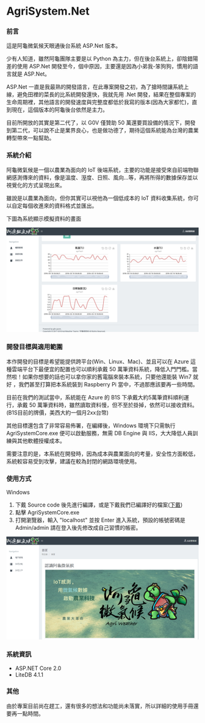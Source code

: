 # AgriSystem.Net

### 前言
這是阿龜微氣候天眼通後台系統 ASP.Net 版本。

少有人知道，雖然阿龜團隊主要是以 Python 為主力，但在後台系統上，卻陰錯陽差的使用 ASP.Net 開發至今，個中原因，主要還是因為小弟我-笨狗狗，慣用的語言就是 ASP.Net。

ASP.Net 一直是我最熟的開發語言，在此專案開發之初，為了搶時間讓系統上線，避免田裡的菜長的比系統開發還快，我就先用 .Net 開發，結果在整個專案的生命周期裡，其他語言的開發速度與完整度都低於我寫的版本(因為大家都忙)，直到現在，這個版本的阿龜後台依然是主力。

目前所開放的其實是第二代了，以 G0V 僅贊助 50 萬還要買設備的情況下，開發到第二代，可以說不止是業界良心，也是做功德了，期待這個系統能為台灣的農業轉型帶來一點幫助。

### 系統介紹

阿龜微氣候是一個以農業為面向的 IoT 後端系統，主要的功能是接受來自前端物聯網感測傳來的資料，像是溫度、溼度、日照、風向…等，再將所得的數據保存並以視覺化的方式呈現出來。

雖說是以農業為面向，但你其實可以視他為一個低成本的 IoT 資料收集系統，你可以自定每個收進來的資料格式並匯出。

下圖為系統顯示模擬資料的畫面

![image](https://github.com/Agriweather/agriSystem.Net/blob/master/MDItem/md2.png)

### 開發目標與適用範圍

本作開發的目標是希望能提供跨平台(Win、Linux、Mac)、並且可以在 Azure 這種雲端平台下最便宜的配置也可以順利承戴 50 萬筆資料系統，降低入門門檻。當然啦！如果你想要的話也可以拿你家的舊電腦來裝本系統，只要他還能裝 Win7 就好 ，我們甚至打算把本系統裝到 Raspberry Pi 當中，不過那應該要再一些時間。

目前在我們的測試當中，系統能在 Azure 的 B1S 下承戴大約5萬筆資料順利運行，承戴 50 萬筆資料時，雖然讀取資料慢，但不至於掛掉，依然可以接收資料。(B1S目前的牌價，美西大約一個月2xx台幣)

其他目標還包含了非常容易佈署，在編繹後，Windows 環境下只需執行 AgriSystemCore.exe 便可以啟動服務，無需 DB Engine 與 IIS，大大降低人員訓練與其他軟體授權成本。

需要注意的是，本系統在開發時，因為成本與農業面向的考量，安全性方面較低，系統較容易受到攻擊，建議在較為封閉的網路環境使用。

### 使用方式

Windows

1. 下戴 Source code 後先進行編譯，或是下戴我們已編譯好的檔案([下戴](https://github.com/Agriweather/agriSystem.Net/raw/master/MDItem/AgriSystemCore.zip))
2. 點擊 AgriSystemCore.exe
3. 打開瀏覽器，輸入 "localhost" 並按 Enter 進入系統，預設的帳號密碼是 Admin/admin 請在登入後先修改成自己習慣的帳密。

![image](https://github.com/Agriweather/agriSystem.Net/blob/master/MDItem/md1.png)

### 系統資訊

<ul>
<li>ASP.NET Core 2.0</li>
<li>LiteDB 4.1.1</li>
</ul>

### 其他

由於專案目前尚在趕工，還有很多的想法和功能尚未落實，所以詳細的使用手冊還要再一點時間。
